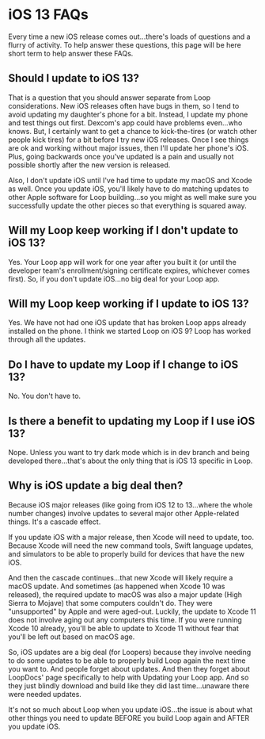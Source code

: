 # iOS 13 FAQs

Every time a new iOS release comes out...there's loads of questions and a flurry of activity. To help answer these questions, this page will be here short term to help answer these FAQs.

## Should I update to iOS 13?

That is a question that you should answer separate from Loop considerations. New iOS releases often have bugs in them, so I tend to avoid updating my daughter's phone for a bit. Instead, I update my phone and test things out first. Dexcom's app could have problems even...who knows. But, I certainly want to get a chance to kick-the-tires (or watch other people kick tires) for a bit before I try new iOS releases. Once I see things are ok and working without major issues, then I'll update her phone's iOS. Plus, going backwards once you've updated is a pain and usually not possible shortly after the new version is released.

Also, I don't update iOS until I've had time to update my macOS and Xcode as well. Once you update iOS, you'll likely have to do matching updates to other Apple software for Loop building...so you might as well make sure you successfully update the other pieces so that everything is squared away.

## Will my Loop keep working if I don't update to iOS 13?

Yes. Your Loop app will work for one year after you built it (or until the developer team's enrollment/signing certificate expires, whichever comes first). So, if you don't update iOS...no big deal for your Loop app.

## Will my Loop keep working if I update to iOS 13?

Yes. We have not had one iOS update that has broken Loop apps already installed on the phone. I think we started Loop on iOS 9? Loop has worked through all the updates.

## Do I have to update my Loop if I change to iOS 13?

No. You don't have to.

## Is there a benefit to updating my Loop if I use iOS 13?

Nope. Unless you want to try dark mode which is in dev branch and being developed there...that's about the only thing that is iOS 13 specific in Loop.

## Why is iOS update a big deal then?

Because iOS major releases (like going from iOS 12 to 13...where the whole number changes) involve updates to several major other Apple-related things. It's a cascade effect.

If you update iOS with a major release, then Xcode will need to update, too. Because Xcode will need the new command tools, Swift language updates, and simulators to be able to properly build for devices that have the new iOS.

And then the cascade continues...that new Xcode will likely require a macOS update. And sometimes (as happened when Xcode 10 was released), the required update to macOS was also a major update (High Sierra to Mojave) that some computers couldn't do. They were "unsupported" by Apple and were aged-out. Luckily, the update to Xcode 11 does not involve aging out any computers this time. If you were running Xcode 10 already, you'll be able to update to Xcode 11 without fear that you'll be left out based on macOS age.

So, iOS updates are a big deal (for Loopers) because they involve needing to do some updates to be able to properly build Loop again the next time you want to. And people forget about updates. And then they forget about LoopDocs' page specifically to help with Updating your Loop app. And so they just blindly download and build like they did last time...unaware there were needed updates.

It's not so much about Loop when you update iOS...the issue is about what other things you need to update BEFORE you build Loop again and AFTER you update iOS.
